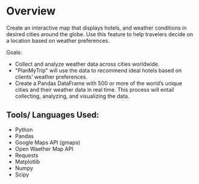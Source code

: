 # Overview
Create an interactive map that displays hotels, and weather conditions in desired cities around the globe. Use this feature to help travelers decide on a location based on weather preferences.

Goals:
* Collect and analyze weather data across cities worldwide.
* "PlanMyTrip" will use the data to recommend ideal hotels based on clients’ weather preferences.
* Create a Pandas DataFrame with 500 or more of the world’s unique cities and their weather data in real time. This process will entail collecting, analyzing, and visualizing the data.

## Tools/ Languages Used:
* Python
* Pandas
* Google Maps API (gmaps)
* Open Waether Map API
* Requests
* Matplotlib
* Numpy
* Scipy
